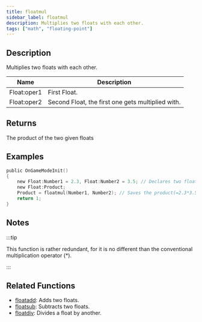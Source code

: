 ```yaml
---
title: floatmul
sidebar_label: floatmul
description: Multiplies two floats with each other.
tags: ["math", "floating-point"]
---
```


<LowercaseNote />

## Description

Multiplies two floats with each other.

| Name        | Description                                       |
| ----------- | ------------------------------------------------- |
| Float:oper1 | First Float.                                      |
| Float:oper2 | Second Float, the first one gets multiplied with. |

## Returns

The product of the two given floats

## Examples

```c
public OnGameModeInit()
{
    new Float:Number1 = 2.3, Float:Number2 = 3.5; // Declares two floats, Number1 (2.3) and Number2 (3.5)
    new Float:Product;
    Product = floatmul(Number1, Number2); // Saves the product(=2.3*3.5 = 8.05) of Number1 and Number2 in the float "Product"
    return 1;
}
```

## Notes

:::tip

This function is rather redundant, for it is no different than the conventional multiplication operator (\*).

:::

## Related Functions

- [floatadd](floatadd): Adds two floats.
- [floatsub](floatsub): Subtracts two floats.
- [floatdiv](floatdiv): Divides a float by another.
